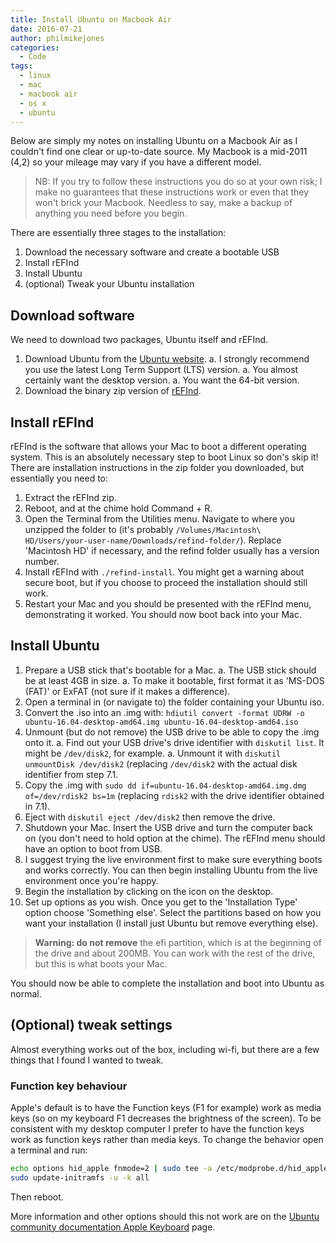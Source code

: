 ```yaml
---
title: Install Ubuntu on Macbook Air
date: 2016-07-21
author: philmikejones
categories:
  - Code
tags:
  - linux
  - mac
  - macbook air
  - os x
  - ubuntu
---
```


Below are simply my notes on installing Ubuntu on a Macbook Air as I couldn't find one clear or up-to-date source.
My Macbook is a mid-2011 (4,2) so your mileage may vary if you have a different model.

> NB: If you try to follow these instructions you do so at your own risk; I make no guarantees that these instructions work or even that they won't brick your Macbook.
> Needless to say, make a backup of anything you need before you begin.

There are essentially three stages to the installation:

1. Download the necessary software and create a bootable USB
1. Install rEFInd
1. Install Ubuntu
1. (optional) Tweak your Ubuntu installation


## Download software

We need to download two packages, Ubuntu itself and rEFInd.

1. Download Ubuntu from the [Ubuntu website](https://www.ubuntu.com/download/desktop).
    a. I strongly recommend you use the latest Long Term Support (LTS) version.
    a. You almost certainly want the desktop version.
    a. You want the 64-bit version.
1. Download the binary zip version of [rEFInd](http://www.rodsbooks.com/refind/getting.html).


## Install rEFInd

rEFInd is the software that allows your Mac to boot a different operating system.
This is an absolutely necessary step to boot Linux so don's skip it!
There are installation instructions in the zip folder you downloaded, but essentially you need to:

1. Extract the rEFInd zip.
1. Reboot, and at the chime hold Command + R.
1. Open the Terminal from the Utilities menu. Navigate to where you unzipped the folder to (it's probably `/Volumes/Macintosh\ HD/Users/your-user-name/Downloads/refind-folder/`). Replace 'Macintosh HD' if necessary, and the refind folder usually has a version number.
1. Install rEFInd with `./refind-install`. You might get a warning about secure boot, but if you choose to proceed the installation should still work.
1. Restart your Mac and you should be presented with the rEFInd menu, demonstrating it worked. You should now boot back into your Mac.


## Install Ubuntu

1. Prepare a USB stick that's bootable for a Mac.
    a. The USB stick should be at least 4GB in size.
    a. To make it bootable, first format it as 'MS-DOS (FAT)' or ExFAT (not sure if it makes a difference).
1. Open a terminal in (or navigate to) the folder containing your Ubuntu iso.
1. Convert the .iso into an .img with: `hdiutil convert -format UDRW -o ubuntu-16.04-desktop-amd64.img ubuntu-16.04-desktop-amd64.iso`
1. Unmount (but do not remove) the USB drive to be able to copy the .img onto it. 
    a. Find out your USB drive's drive identifier with `diskutil list`. It might be `/dev/disk2`, for example.
    a. Unmount it with `diskutil unmountDisk /dev/disk2` (replacing `/dev/disk2` with the actual disk identifier from step 7.1.
1. Copy the .img with `sudo dd if=ubuntu-16.04-desktop-amd64.img.dmg of=/dev/rdisk2 bs=1m` (replacing `rdisk2` with the drive identifier obtained in 7.1).
1. Eject with `diskutil eject /dev/disk2` then remove the drive.
1. Shutdown your Mac. Insert the USB drive and turn the computer back on (you don't need to hold option at the chime). The rEFInd menu should have an option to boot from USB.
1. I suggest trying the live environment first to make sure everything boots and works correctly. You can then begin installing Ubuntu from the live environment once you're happy.
1. Begin the installation by clicking on the icon on the desktop.
1. Set up options as you wish. Once you get to the 'Installation Type' option choose 'Something else'. Select the partitions based on how you want your installation (I install just Ubuntu but remove everything else).

> **Warning: do not remove** the efi partition, which is at the beginning of the drive and about 200MB.
You can work with the rest of the drive, but this is what boots your Mac.

You should now be able to complete the installation and boot into Ubuntu as normal. 

## (Optional) tweak settings

Almost everything works out of the box, including wi-fi, but there are a few things that I found I wanted to tweak.

### Function key behaviour

Apple's default is to have the Function keys (F1 for example) work as media keys (so on my keyboard F1 decreases the brightness of the screen).
To be consistent with my desktop computer I prefer to have the function keys work as function keys rather than media keys.
To change the behavior open a terminal and run:

```bash
echo options hid_apple fnmode=2 | sudo tee -a /etc/modprobe.d/hid_apple.conf
sudo update-initramfs -u -k all
```

Then reboot.

More information and other options should this not work are on the [Ubuntu community documentation Apple Keyboard](https://help.ubuntu.com/community/AppleKeyboard#Corrections) page.
